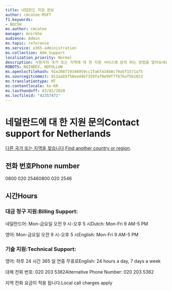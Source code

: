 ```yaml
---
title: 네덜란드 지원 정보
author: cmcatee-MSFT
f1.keywords:
- NOCSH
ms.author: cmcatee
manager: mnirkhe
audience: Admin
ms.topic: reference
ms.service: o365-administration
ms.collection: Adm_Support
localization_priority: Normal
description: 사용자의 국가 또는 지역에 대 한 지원 서비스에 문의 하는 방법을 알아보세요.
ROBOTS: NOINDEX, NOFOLLOW
ms.openlocfilehash: 91e208719346959cc1fa6f434b8c79a5f1571a75
ms.sourcegitcommit: 812aab5f58eed4bf359faf0e99f7f876af5b1023
ms.translationtype: MT
ms.contentlocale: ko-KR
ms.lasthandoff: 03/02/2020
ms.locfileid: "42357471"
---
```

# <a name="contact-support-for-netherlands"></a><span data-ttu-id="dd01d-103">네덜란드에 대 한 지원 문의</span><span class="sxs-lookup"><span data-stu-id="dd01d-103">Contact support for Netherlands</span></span>

<span data-ttu-id="dd01d-104">[다른 국가 또는 지역을 찾습니다](../contact-support-for-business-products.md).</span><span class="sxs-lookup"><span data-stu-id="dd01d-104">[Find another country or region](../contact-support-for-business-products.md).</span></span>

## <a name="phone-number"></a><span data-ttu-id="dd01d-105">전화 번호</span><span class="sxs-lookup"><span data-stu-id="dd01d-105">Phone number</span></span>
<span data-ttu-id="dd01d-106">0800 020 2546</span><span class="sxs-lookup"><span data-stu-id="dd01d-106">0800 020 2546</span></span>

## <a name="hours"></a><span data-ttu-id="dd01d-107">시간</span><span class="sxs-lookup"><span data-stu-id="dd01d-107">Hours</span></span>
### <a name="billing-support"></a><span data-ttu-id="dd01d-108">대금 청구 지원:</span><span class="sxs-lookup"><span data-stu-id="dd01d-108">Billing Support:</span></span>

<span data-ttu-id="dd01d-109">네덜란드어: Mon-금요일 오전 9 시-오후 5 시</span><span class="sxs-lookup"><span data-stu-id="dd01d-109">Dutch: Mon-Fri 9 AM-5 PM</span></span>

<span data-ttu-id="dd01d-110">영어: Mon-금요일 오전 9 시-오후 5 시</span><span class="sxs-lookup"><span data-stu-id="dd01d-110">English: Mon-Fri 9 AM-5 PM</span></span>

### <a name="technical-support"></a><span data-ttu-id="dd01d-111">기술 지원:</span><span class="sxs-lookup"><span data-stu-id="dd01d-111">Technical Support:</span></span>

<span data-ttu-id="dd01d-112">영어: 하루 24 시간 365 일 연중 무휴로</span><span class="sxs-lookup"><span data-stu-id="dd01d-112">English: 24 hours a day, 7 days a week</span></span>

<span data-ttu-id="dd01d-113">대체 전화 번호: 020 203 5362</span><span class="sxs-lookup"><span data-stu-id="dd01d-113">Alternative Phone Number: 020 203 5362</span></span>

<span data-ttu-id="dd01d-114">지역 전화 요금이 적용 됩니다.</span><span class="sxs-lookup"><span data-stu-id="dd01d-114">Local call charges apply</span></span>
